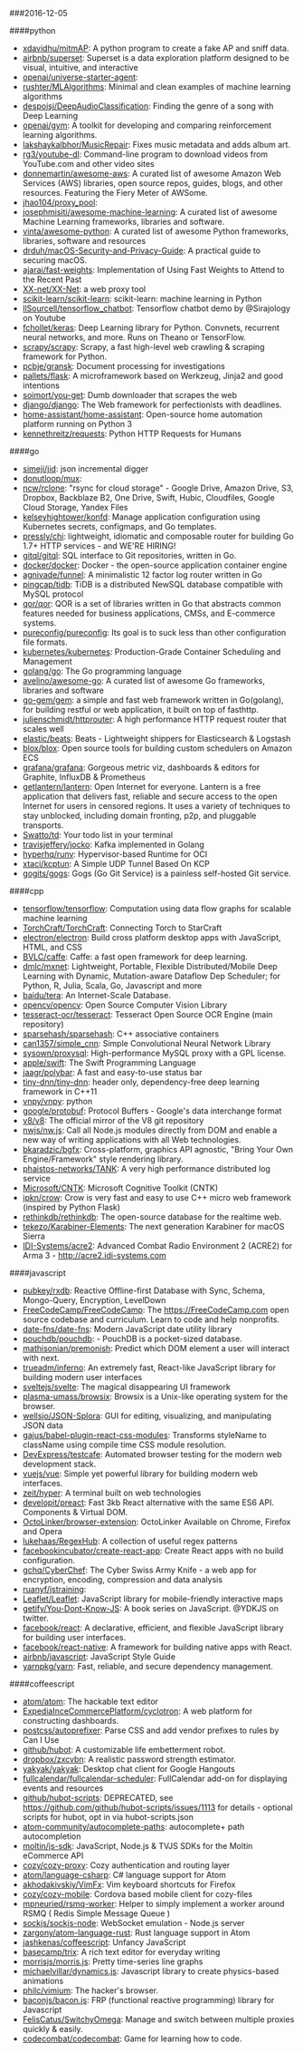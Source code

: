 ###2016-12-05

####python
* [xdavidhu/mitmAP](https://github.com/xdavidhu/mitmAP): A python program to create a fake AP and sniff data.
* [airbnb/superset](https://github.com/airbnb/superset): Superset is a data exploration platform designed to be visual, intuitive, and interactive
* [openai/universe-starter-agent](https://github.com/openai/universe-starter-agent): 
* [rushter/MLAlgorithms](https://github.com/rushter/MLAlgorithms): Minimal and clean examples of machine learning algorithms
* [despoisj/DeepAudioClassification](https://github.com/despoisj/DeepAudioClassification): Finding the genre of a song with Deep Learning
* [openai/gym](https://github.com/openai/gym): A toolkit for developing and comparing reinforcement learning algorithms.
* [lakshaykalbhor/MusicRepair](https://github.com/lakshaykalbhor/MusicRepair):  Fixes music metadata and adds album art.
* [rg3/youtube-dl](https://github.com/rg3/youtube-dl): Command-line program to download videos from YouTube.com and other video sites
* [donnemartin/awesome-aws](https://github.com/donnemartin/awesome-aws): A curated list of awesome Amazon Web Services (AWS) libraries, open source repos, guides, blogs, and other resources. Featuring the Fiery Meter of AWSome.
* [jhao104/proxy_pool](https://github.com/jhao104/proxy_pool): 
* [josephmisiti/awesome-machine-learning](https://github.com/josephmisiti/awesome-machine-learning): A curated list of awesome Machine Learning frameworks, libraries and software.
* [vinta/awesome-python](https://github.com/vinta/awesome-python): A curated list of awesome Python frameworks, libraries, software and resources
* [drduh/macOS-Security-and-Privacy-Guide](https://github.com/drduh/macOS-Security-and-Privacy-Guide): A practical guide to securing macOS.
* [ajarai/fast-weights](https://github.com/ajarai/fast-weights): Implementation of Using Fast Weights to Attend to the Recent Past
* [XX-net/XX-Net](https://github.com/XX-net/XX-Net): a web proxy tool
* [scikit-learn/scikit-learn](https://github.com/scikit-learn/scikit-learn): scikit-learn: machine learning in Python
* [llSourcell/tensorflow_chatbot](https://github.com/llSourcell/tensorflow_chatbot): Tensorflow chatbot demo by @Sirajology on Youtube
* [fchollet/keras](https://github.com/fchollet/keras): Deep Learning library for Python. Convnets, recurrent neural networks, and more. Runs on Theano or TensorFlow.
* [scrapy/scrapy](https://github.com/scrapy/scrapy): Scrapy, a fast high-level web crawling & scraping framework for Python.
* [pcbje/gransk](https://github.com/pcbje/gransk): Document processing for investigations
* [pallets/flask](https://github.com/pallets/flask): A microframework based on Werkzeug, Jinja2 and good intentions
* [soimort/you-get](https://github.com/soimort/you-get):  Dumb downloader that scrapes the web
* [django/django](https://github.com/django/django): The Web framework for perfectionists with deadlines.
* [home-assistant/home-assistant](https://github.com/home-assistant/home-assistant):  Open-source home automation platform running on Python 3
* [kennethreitz/requests](https://github.com/kennethreitz/requests): Python HTTP Requests for Humans

####go
* [simeji/jid](https://github.com/simeji/jid): json incremental digger
* [donutloop/mux](https://github.com/donutloop/mux): 
* [ncw/rclone](https://github.com/ncw/rclone): "rsync for cloud storage" - Google Drive, Amazon Drive, S3, Dropbox, Backblaze B2, One Drive, Swift, Hubic, Cloudfiles, Google Cloud Storage, Yandex Files
* [kelseyhightower/konfd](https://github.com/kelseyhightower/konfd): Manage application configuration using Kubernetes secrets, configmaps, and Go templates.
* [pressly/chi](https://github.com/pressly/chi): lightweight, idiomatic and composable router for building Go 1.7+ HTTP services - and WE'RE HIRING!
* [gitql/gitql](https://github.com/gitql/gitql): SQL interface to Git repositories, written in Go.
* [docker/docker](https://github.com/docker/docker): Docker - the open-source application container engine
* [agnivade/funnel](https://github.com/agnivade/funnel): A minimalistic 12 factor log router written in Go
* [pingcap/tidb](https://github.com/pingcap/tidb): TiDB is a distributed NewSQL database compatible with MySQL protocol
* [qor/qor](https://github.com/qor/qor): QOR is a set of libraries written in Go that abstracts common features needed for business applications, CMSs, and E-commerce systems.
* [pureconfig/pureconfig](https://github.com/pureconfig/pureconfig): Its goal is to suck less than other configuration file formats.
* [kubernetes/kubernetes](https://github.com/kubernetes/kubernetes): Production-Grade Container Scheduling and Management
* [golang/go](https://github.com/golang/go): The Go programming language
* [avelino/awesome-go](https://github.com/avelino/awesome-go): A curated list of awesome Go frameworks, libraries and software
* [go-gem/gem](https://github.com/go-gem/gem): a simple and fast web framework written in Go(golang), for building restful or web application, it built on top of fasthttp.
* [julienschmidt/httprouter](https://github.com/julienschmidt/httprouter): A high performance HTTP request router that scales well
* [elastic/beats](https://github.com/elastic/beats):  Beats - Lightweight shippers for Elasticsearch & Logstash
* [blox/blox](https://github.com/blox/blox): Open source tools for building custom schedulers on Amazon ECS
* [grafana/grafana](https://github.com/grafana/grafana): Gorgeous metric viz, dashboards & editors for Graphite, InfluxDB & Prometheus
* [getlantern/lantern](https://github.com/getlantern/lantern):  Open Internet for everyone. Lantern is a free application that delivers fast, reliable and secure access to the open Internet for users in censored regions. It uses a variety of techniques to stay unblocked, including domain fronting, p2p, and pluggable transports.
* [Swatto/td](https://github.com/Swatto/td): Your todo list in your terminal
* [travisjeffery/jocko](https://github.com/travisjeffery/jocko): Kafka implemented in Golang
* [hyperhq/runv](https://github.com/hyperhq/runv): Hypervisor-based Runtime for OCI
* [xtaci/kcptun](https://github.com/xtaci/kcptun): A Simple UDP Tunnel Based On KCP
* [gogits/gogs](https://github.com/gogits/gogs): Gogs (Go Git Service) is a painless self-hosted Git service.

####cpp
* [tensorflow/tensorflow](https://github.com/tensorflow/tensorflow): Computation using data flow graphs for scalable machine learning
* [TorchCraft/TorchCraft](https://github.com/TorchCraft/TorchCraft): Connecting Torch to StarCraft
* [electron/electron](https://github.com/electron/electron): Build cross platform desktop apps with JavaScript, HTML, and CSS
* [BVLC/caffe](https://github.com/BVLC/caffe): Caffe: a fast open framework for deep learning.
* [dmlc/mxnet](https://github.com/dmlc/mxnet): Lightweight, Portable, Flexible Distributed/Mobile Deep Learning with Dynamic, Mutation-aware Dataflow Dep Scheduler; for Python, R, Julia, Scala, Go, Javascript and more
* [baidu/tera](https://github.com/baidu/tera): An Internet-Scale Database.
* [opencv/opencv](https://github.com/opencv/opencv): Open Source Computer Vision Library
* [tesseract-ocr/tesseract](https://github.com/tesseract-ocr/tesseract): Tesseract Open Source OCR Engine (main repository)
* [sparsehash/sparsehash](https://github.com/sparsehash/sparsehash): C++ associative containers
* [can1357/simple_cnn](https://github.com/can1357/simple_cnn): Simple Convolutional Neural Network Library
* [sysown/proxysql](https://github.com/sysown/proxysql): High-performance MySQL proxy with a GPL license.
* [apple/swift](https://github.com/apple/swift): The Swift Programming Language
* [jaagr/polybar](https://github.com/jaagr/polybar): A fast and easy-to-use status bar
* [tiny-dnn/tiny-dnn](https://github.com/tiny-dnn/tiny-dnn): header only, dependency-free deep learning framework in C++11
* [vnpy/vnpy](https://github.com/vnpy/vnpy): python
* [google/protobuf](https://github.com/google/protobuf): Protocol Buffers - Google's data interchange format
* [v8/v8](https://github.com/v8/v8): The official mirror of the V8 git repository
* [nwjs/nw.js](https://github.com/nwjs/nw.js): Call all Node.js modules directly from DOM and enable a new way of writing applications with all Web technologies.
* [bkaradzic/bgfx](https://github.com/bkaradzic/bgfx): Cross-platform, graphics API agnostic, "Bring Your Own Engine/Framework" style rendering library.
* [phaistos-networks/TANK](https://github.com/phaistos-networks/TANK): A very high performance distributed log service
* [Microsoft/CNTK](https://github.com/Microsoft/CNTK): Microsoft Cognitive Toolkit (CNTK)
* [ipkn/crow](https://github.com/ipkn/crow): Crow is very fast and easy to use C++ micro web framework (inspired by Python Flask)
* [rethinkdb/rethinkdb](https://github.com/rethinkdb/rethinkdb): The open-source database for the realtime web.
* [tekezo/Karabiner-Elements](https://github.com/tekezo/Karabiner-Elements): The next generation Karabiner for macOS Sierra
* [IDI-Systems/acre2](https://github.com/IDI-Systems/acre2): Advanced Combat Radio Environment 2 (ACRE2) for Arma 3 - http://acre2.idi-systems.com

####javascript
* [pubkey/rxdb](https://github.com/pubkey/rxdb): Reactive Offline-first Database with Sync, Schema, Mongo-Query, Encryption, LevelDown
* [FreeCodeCamp/FreeCodeCamp](https://github.com/FreeCodeCamp/FreeCodeCamp): The https://FreeCodeCamp.com open source codebase and curriculum. Learn to code and help nonprofits.
* [date-fns/date-fns](https://github.com/date-fns/date-fns):  Modern JavaScript date utility library 
* [pouchdb/pouchdb](https://github.com/pouchdb/pouchdb):  - PouchDB is a pocket-sized database.
* [mathisonian/premonish](https://github.com/mathisonian/premonish): Predict which DOM element a user will interact with next.
* [trueadm/inferno](https://github.com/trueadm/inferno): An extremely fast, React-like JavaScript library for building modern user interfaces
* [sveltejs/svelte](https://github.com/sveltejs/svelte): The magical disappearing UI framework
* [plasma-umass/browsix](https://github.com/plasma-umass/browsix): Browsix is a Unix-like operating system for the browser.
* [wellsjo/JSON-Splora](https://github.com/wellsjo/JSON-Splora): GUI for editing, visualizing, and manipulating JSON data
* [gajus/babel-plugin-react-css-modules](https://github.com/gajus/babel-plugin-react-css-modules): Transforms styleName to className using compile time CSS module resolution.
* [DevExpress/testcafe](https://github.com/DevExpress/testcafe): Automated browser testing for the modern web development stack.
* [vuejs/vue](https://github.com/vuejs/vue): Simple yet powerful library for building modern web interfaces.
* [zeit/hyper](https://github.com/zeit/hyper): A terminal built on web technologies
* [developit/preact](https://github.com/developit/preact):  Fast 3kb React alternative with the same ES6 API. Components & Virtual DOM.
* [OctoLinker/browser-extension](https://github.com/OctoLinker/browser-extension): OctoLinker  Available on Chrome, Firefox and Opera
* [lukehaas/RegexHub](https://github.com/lukehaas/RegexHub): A collection of useful regex patterns
* [facebookincubator/create-react-app](https://github.com/facebookincubator/create-react-app): Create React apps with no build configuration.
* [gchq/CyberChef](https://github.com/gchq/CyberChef): The Cyber Swiss Army Knife - a web app for encryption, encoding, compression and data analysis
* [ruanyf/jstraining](https://github.com/ruanyf/jstraining): 
* [Leaflet/Leaflet](https://github.com/Leaflet/Leaflet):  JavaScript library for mobile-friendly interactive maps
* [getify/You-Dont-Know-JS](https://github.com/getify/You-Dont-Know-JS): A book series on JavaScript. @YDKJS on twitter.
* [facebook/react](https://github.com/facebook/react): A declarative, efficient, and flexible JavaScript library for building user interfaces.
* [facebook/react-native](https://github.com/facebook/react-native): A framework for building native apps with React.
* [airbnb/javascript](https://github.com/airbnb/javascript): JavaScript Style Guide
* [yarnpkg/yarn](https://github.com/yarnpkg/yarn):  Fast, reliable, and secure dependency management.

####coffeescript
* [atom/atom](https://github.com/atom/atom): The hackable text editor
* [ExpediaInceCommercePlatform/cyclotron](https://github.com/ExpediaInceCommercePlatform/cyclotron): A web platform for constructing dashboards.
* [postcss/autoprefixer](https://github.com/postcss/autoprefixer): Parse CSS and add vendor prefixes to rules by Can I Use
* [github/hubot](https://github.com/github/hubot): A customizable life embetterment robot.
* [dropbox/zxcvbn](https://github.com/dropbox/zxcvbn): A realistic password strength estimator.
* [yakyak/yakyak](https://github.com/yakyak/yakyak): Desktop chat client for Google Hangouts
* [fullcalendar/fullcalendar-scheduler](https://github.com/fullcalendar/fullcalendar-scheduler): FullCalendar add-on for displaying events and resources
* [github/hubot-scripts](https://github.com/github/hubot-scripts): DEPRECATED, see https://github.com/github/hubot-scripts/issues/1113 for details - optional scripts for hubot, opt in via hubot-scripts.json
* [atom-community/autocomplete-paths](https://github.com/atom-community/autocomplete-paths): autocomplete+ path autocompletion
* [moltin/js-sdk](https://github.com/moltin/js-sdk): JavaScript, Node.js & TVJS SDKs for the Moltin eCommerce API
* [cozy/cozy-proxy](https://github.com/cozy/cozy-proxy): Cozy authentication and routing layer
* [atom/language-csharp](https://github.com/atom/language-csharp): C# language support for Atom
* [akhodakivskiy/VimFx](https://github.com/akhodakivskiy/VimFx): Vim keyboard shortcuts for Firefox
* [cozy/cozy-mobile](https://github.com/cozy/cozy-mobile): Cordova based mobile client for cozy-files
* [mpneuried/rsmq-worker](https://github.com/mpneuried/rsmq-worker): Helper to simply implement a worker around RSMQ ( Redis Simple Message Queue )
* [sockjs/sockjs-node](https://github.com/sockjs/sockjs-node): WebSocket emulation - Node.js server
* [zargony/atom-language-rust](https://github.com/zargony/atom-language-rust): Rust language support in Atom
* [jashkenas/coffeescript](https://github.com/jashkenas/coffeescript): Unfancy JavaScript
* [basecamp/trix](https://github.com/basecamp/trix): A rich text editor for everyday writing
* [morrisjs/morris.js](https://github.com/morrisjs/morris.js): Pretty time-series line graphs
* [michaelvillar/dynamics.js](https://github.com/michaelvillar/dynamics.js): Javascript library to create physics-based animations
* [philc/vimium](https://github.com/philc/vimium): The hacker's browser.
* [baconjs/bacon.js](https://github.com/baconjs/bacon.js): FRP (functional reactive programming) library for Javascript
* [FelisCatus/SwitchyOmega](https://github.com/FelisCatus/SwitchyOmega): Manage and switch between multiple proxies quickly & easily.
* [codecombat/codecombat](https://github.com/codecombat/codecombat): Game for learning how to code.
